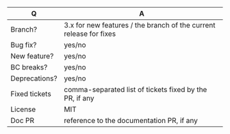 | Q             | A
| ------------- | ---
| Branch?       | 3.x for new features / the branch of the current release for fixes
| Bug fix?      | yes/no
| New feature?  | yes/no
| BC breaks?    | yes/no
| Deprecations? | yes/no
| Fixed tickets | comma-separated list of tickets fixed by the PR, if any
| License       | MIT
| Doc PR        | reference to the documentation PR, if any
